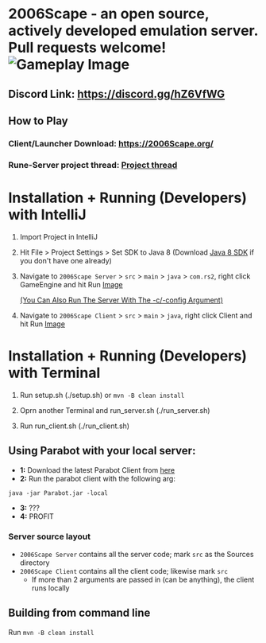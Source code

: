 # 2006Scape - an open source, actively developed emulation server. Pull requests welcome! ![Gameplay Image](https://i.imgur.com/WHnQz2W.png)

## Discord Link: https://discord.gg/hZ6VfWG

## How to Play

### Client/Launcher Download: https://2006Scape.org/
### Rune-Server project thread: [Project thread](https://www.rune-server.ee/runescape-development/rs2-server/projects/686444-2006rebotted-remake-server-will-allow-supply-creatable-bots.html)

# Installation + Running (Developers) with IntelliJ

1. Import Project in IntelliJ

2. Hit File > Project Settings > Set SDK to Java 8 (Download [Java 8 SDK](https://adoptopenjdk.net/?variant=openjdk8) if you don't have one already)

3. Navigate to `2006Scape Server` > `src` > `main` > `java` > `com.rs2`, right click GameEngine and hit Run [Image](https://i.imgur.com/HHooeVu.png)

   [(You Can Also Run The Server With The -c/-config Argument)](https://wiki.2006scape.org/books/getting-setup/page/server-arguments)
5. Navigate to `2006Scape Client` > `src` > `main` > `java`, right click Client and hit Run [Image](https://i.imgur.com/gSmqGLn.png)

# Installation + Running (Developers) with Terminal

1. Run setup.sh (./setup.sh) or `mvn -B clean install`

2. Oprn another Terminal and run_server.sh (./run_server.sh)

3. Run run_client.sh (./run_client.sh)

## Using Parabot with your local server:
- **1:** Download the latest Parabot Client from [here](https://github.com/2006-Scape/Parabot/releases)
- **2:** Run the parabot client with the following arg:
```fix
java -jar Parabot.jar -local
```
- **3:** ???
- **4:** PROFIT

### Server source layout

- `2006Scape Server` contains all the server code; mark `src` as the Sources directory
- `2006Scape Client` contains all the client code; likewise mark `src`
  - If more than 2 arguments are passed in (can be anything), the client runs locally

## Building from command line

Run `mvn -B clean install`
